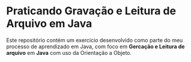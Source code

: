 # Praticando Gravação e Leitura de Arquivo em Java

Este repositório contém um exercício desenvolvido como parte do meu processo de aprendizado em Java, com foco em **Gercação e Leitura de arquivo** em **Java** com uso da Orientação a Objeto.
